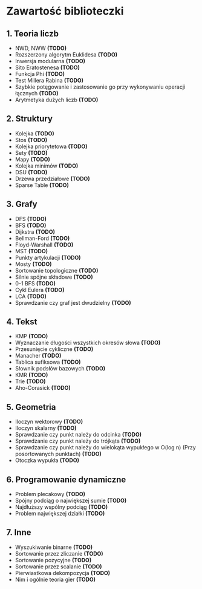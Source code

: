 # Zawartość biblioteczki

## 1. Teoria liczb
* NWD, NWW **(TODO)**
* Rozszerzony algorytm Euklidesa **(TODO)**
* Inwersja modularna **(TODO)**
* Sito Eratostenesa **(TODO)**
* Funkcja Phi **(TODO)**
* Test Millera Rabina **(TODO)**
* Szybkie potęgowanie i zastosowanie go przy wykonywaniu operacji łącznych **(TODO)**
* Arytmetyka dużych liczb **(TODO)**

## 2. Struktury
* Kolejka **(TODO)**
* Stos **(TODO)**
* Kolejka priorytetowa **(TODO)**
* Sety **(TODO)**
* Mapy **(TODO)**
* Kolejka minimów **(TODO)**
* DSU **(TODO)**
* Drzewa przedziałowe **(TODO)**
* Sparse Table **(TODO)**

## 3. Grafy
* DFS **(TODO)**
* BFS **(TODO)**
* Dijkstra **(TODO)**
* Bellman-Ford **(TODO)**
* Floyd-Warshall **(TODO)**
* MST **(TODO)**
* Punkty artykulacji **(TODO)**
* Mosty **(TODO)**
* Sortowanie topologiczne **(TODO)**
* Silnie spójne składowe **(TODO)**
* 0-1 BFS **(TODO)**
* Cykl Eulera **(TODO)**
* LCA **(TODO)**
* Sprawdzanie czy graf jest dwudzielny **(TODO)**

## 4. Tekst
* KMP **(TODO)**
* Wyznaczanie długości wszystkich okresów słowa **(TODO)**
* Przesunięcie cykliczne **(TODO)**
* Manacher **(TODO)**
* Tablica sufiksowa **(TODO)**
* Słownik podsłów bazowych **(TODO)**
* KMR **(TODO)**
* Trie **(TODO)**
* Aho-Corasick **(TODO)**

## 5. Geometria
* Iloczyn wektorowy **(TODO)**
* Iloczyn skalarny **(TODO)**
* Sprawdzanie czy punkt należy do odcinka **(TODO)**
* Sprawdzanie czy punkt należy do trójkąta **(TODO)**
* Sprawdzanie czy punkt należy do wielokąta wypukłego w O(log n) (Przy posortowanych punktach) **(TODO)**
* Otoczka wypukła **(TODO)**

## 6. Programowanie dynamiczne
* Problem plecakowy **(TODO)**
* Spójny podciąg o największej sumie **(TODO)**
* Najdłuższy wspólny podciąg **(TODO)**
* Problem największej działki **(TODO)**

## 7. Inne
* Wyszukiwanie binarne **(TODO)**
* Sortowanie przez zliczanie **(TODO)**
* Sortowanie pozycyjne **(TODO)**
* Sortowanie przez scalanie **(TODO)**
* Pierwiastkowa dekompozycja **(TODO)**
* Nim i ogólnie teoria gier **(TODO)**